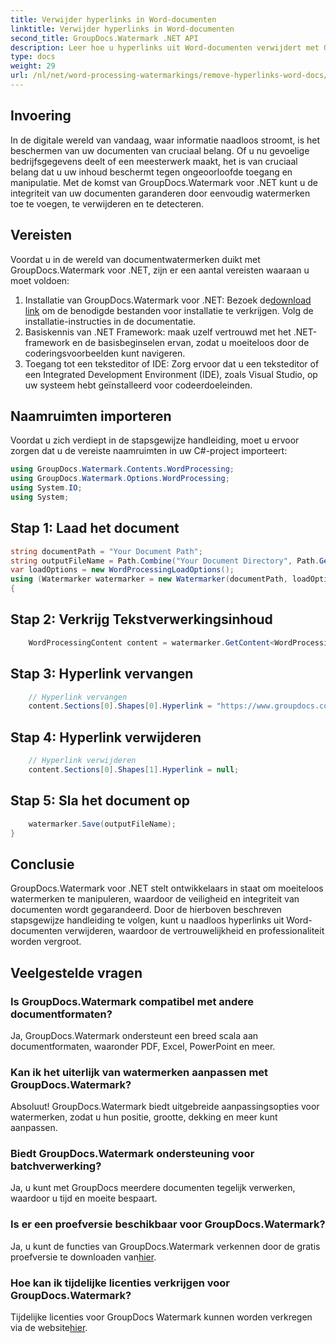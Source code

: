 ```yaml
---
title: Verwijder hyperlinks in Word-documenten
linktitle: Verwijder hyperlinks in Word-documenten
second_title: GroupDocs.Watermark .NET API
description: Leer hoe u hyperlinks uit Word-documenten verwijdert met GroupDocs.Watermark voor .NET. Verbeter moeiteloos de documentbeveiliging.
type: docs
weight: 29
url: /nl/net/word-processing-watermarkings/remove-hyperlinks-word-docs/
---
```

## Invoering
In de digitale wereld van vandaag, waar informatie naadloos stroomt, is het beschermen van uw documenten van cruciaal belang. Of u nu gevoelige bedrijfsgegevens deelt of een meesterwerk maakt, het is van cruciaal belang dat u uw inhoud beschermt tegen ongeoorloofde toegang en manipulatie. Met de komst van GroupDocs.Watermark voor .NET kunt u de integriteit van uw documenten garanderen door eenvoudig watermerken toe te voegen, te verwijderen en te detecteren.
## Vereisten
Voordat u in de wereld van documentwatermerken duikt met GroupDocs.Watermark voor .NET, zijn er een aantal vereisten waaraan u moet voldoen:
1.  Installatie van GroupDocs.Watermark voor .NET: Bezoek de[download link](https://releases.groupdocs.com/Watermark/net/) om de benodigde bestanden voor installatie te verkrijgen. Volg de installatie-instructies in de documentatie.
2. Basiskennis van .NET Framework: maak uzelf vertrouwd met het .NET-framework en de basisbeginselen ervan, zodat u moeiteloos door de coderingsvoorbeelden kunt navigeren.
3. Toegang tot een teksteditor of IDE: Zorg ervoor dat u een teksteditor of een Integrated Development Environment (IDE), zoals Visual Studio, op uw systeem hebt geïnstalleerd voor codeerdoeleinden.

## Naamruimten importeren
Voordat u zich verdiept in de stapsgewijze handleiding, moet u ervoor zorgen dat u de vereiste naamruimten in uw C#-project importeert:
```csharp
using GroupDocs.Watermark.Contents.WordProcessing;
using GroupDocs.Watermark.Options.WordProcessing;
using System.IO;
using System;
```
## Stap 1: Laad het document
```csharp
string documentPath = "Your Document Path";
string outputFileName = Path.Combine("Your Document Directory", Path.GetFileName(documentPath));
var loadOptions = new WordProcessingLoadOptions();
using (Watermarker watermarker = new Watermarker(documentPath, loadOptions))
{
```
## Stap 2: Verkrijg Tekstverwerkingsinhoud
```csharp
    WordProcessingContent content = watermarker.GetContent<WordProcessingContent>();
```
## Stap 3: Hyperlink vervangen
```csharp
    // Hyperlink vervangen
    content.Sections[0].Shapes[0].Hyperlink = "https://www.groupdocs.com/”;
```
## Stap 4: Hyperlink verwijderen
```csharp
    // Hyperlink verwijderen
    content.Sections[0].Shapes[1].Hyperlink = null;
```
## Stap 5: Sla het document op
```csharp
    watermarker.Save(outputFileName);
}
```

## Conclusie
GroupDocs.Watermark voor .NET stelt ontwikkelaars in staat om moeiteloos watermerken te manipuleren, waardoor de veiligheid en integriteit van documenten wordt gegarandeerd. Door de hierboven beschreven stapsgewijze handleiding te volgen, kunt u naadloos hyperlinks uit Word-documenten verwijderen, waardoor de vertrouwelijkheid en professionaliteit worden vergroot.
## Veelgestelde vragen
### Is GroupDocs.Watermark compatibel met andere documentformaten?
Ja, GroupDocs.Watermark ondersteunt een breed scala aan documentformaten, waaronder PDF, Excel, PowerPoint en meer.
### Kan ik het uiterlijk van watermerken aanpassen met GroupDocs.Watermark?
Absoluut! GroupDocs.Watermark biedt uitgebreide aanpassingsopties voor watermerken, zodat u hun positie, grootte, dekking en meer kunt aanpassen.
### Biedt GroupDocs.Watermark ondersteuning voor batchverwerking?
Ja, u kunt met GroupDocs meerdere documenten tegelijk verwerken, waardoor u tijd en moeite bespaart.
### Is er een proefversie beschikbaar voor GroupDocs.Watermark?
 Ja, u kunt de functies van GroupDocs.Watermark verkennen door de gratis proefversie te downloaden van[hier](https://releases.groupdocs.com/).
### Hoe kan ik tijdelijke licenties verkrijgen voor GroupDocs.Watermark?
 Tijdelijke licenties voor GroupDocs Watermark kunnen worden verkregen via de website[hier](https://purchase.groupdocs.com/temporary-license/).